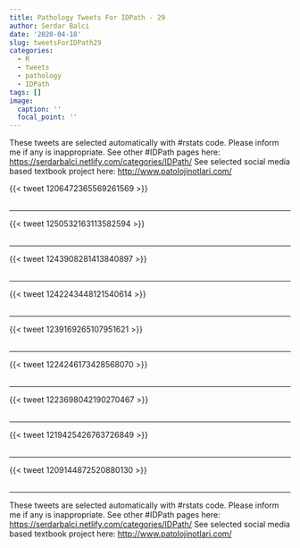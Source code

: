 ```yaml
---
title: Pathology Tweets For IDPath - 29
author: Serdar Balci
date: '2020-04-18'
slug: tweetsForIDPath29
categories:
  - R
  - tweets
  - pathology
  - IDPath
tags: []
image:
  caption: ''
  focal_point: ''
---
```



These tweets are selected automatically with #rstats code. Please inform me if any is inappropriate.
See other #IDPath pages here: https://serdarbalci.netlify.com/categories/IDPath/ 
See selected social media based textbook project here: http://www.patolojinotlari.com/

{{< tweet 1206472365569261569 >}}
<br>
<br>
<hr>
{{< tweet 1250532163113582594 >}}
<br>
<br>
<hr>
{{< tweet 1243908281413840897 >}}
<br>
<br>
<hr>
{{< tweet 1242243448121540614 >}}
<br>
<br>
<hr>
{{< tweet 1239169265107951621 >}}
<br>
<br>
<hr>
{{< tweet 1224246173428568070 >}}
<br>
<br>
<hr>
{{< tweet 1223698042190270467 >}}
<br>
<br>
<hr>
{{< tweet 1219425426763726849 >}}
<br>
<br>
<hr>
{{< tweet 1209144872520880130 >}}
<br>
<br>
<hr>


These tweets are selected automatically with #rstats code. Please inform me if any is inappropriate.
See other #IDPath pages here: https://serdarbalci.netlify.com/categories/IDPath/ 
See selected social media based textbook project here: http://www.patolojinotlari.com/
